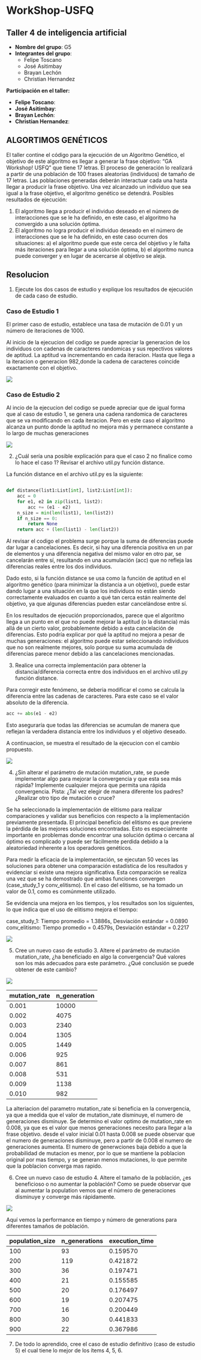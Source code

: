 # WorkShop-USFQ
## Taller 4 de inteligencia artificial

- **Nombre del grupo**: G5
- **Integrantes del grupo**:
  * Felipe Toscano
  * José Asitimbay
  * Brayan Lechón
  * Christian Hernandez

**Participación en el taller:**
  * **Felipe Toscano**: 
  * **José Asitimbay**: 
  * **Brayan Lechón**: 
  * **Christian Hernandez**: 


## ALGORTIMOS GENÉTICOS
El taller contine el código para la ejecución 
de un Algoritmo Genético, el objetivo de este algoritmo es llegar a generar la frase objetivo: “GA Workshop! USFQ” que tiene 17 letras. El
proceso de generación lo realizará a partir de 
una población de 100 frases aleatorias (individuos) de tamaño de 17 letras. Las poblaciones generadas deberán interactuar cada una
hasta llegar a producir la frase objetivo. Una 
vez alcanzado un individuo que sea igual a la frase objetivo, el algoritmo genético se detendrá.
Posibles resultados de ejecución:
1. El algoritmo llega a producir el individuo deseado en el número de interacciones que se le
ha definido, en este caso, el algoritmo ha convergido a una solución óptima.
2. El algoritmo no logra producir el individuo deseado en el número de interacciones que se
le ha definido, en este caso ocurren dos 
   situaciones: 
a) el algoritmo puede que este cerca del objetivo y le falta más iteraciones para llegar a una solución óptima, 
b) el algoritmo nunca puede converger y en lugar de acercarse al objetivo se aleja.



## Resolucion
1. Ejecute los dos casos de estudio y explique los resultados de ejecución de cada caso de
estudio.


### Caso de Estudio 1

El primer caso de estudio, establece una tasa 
de mutación de 0.01 y un número de iteraciones 
de 1000.


Al inicio de la ejecucion del codigo se puede 
apreciar la generacion de los individuos con 
cadenas de caracteres randomicas y sus 
repectivos valores de aptitud. La aptitud va 
incrementando en cada iteracion. Hasta que 
llega a la iteracion o generacion 982,donde la 
cadena de caracteres coincide exactamente con 
el objetivo.

![](Taller4/AlgoritmosGeneticos/Images/caso_estudio1_ejecucion.png)

### Caso de Estudio 2
Al incio de la ejecucion del codigo se puede 
apreciar que de igual forma que al caso de 
estudio 1, se genera una cadena randomica de 
caracteres que se va modificando en cada 
iteracion. Pero en este caso el algoritmo alcanza un punto donde la aptitud no mejora más y permanece constante a lo largo de muchas generaciones

![](Taller4/AlgoritmosGeneticos/Images/caso_estudio2_ejecucion.png)


2. ¿Cuál sería una posible explicación para que el caso 2 no finalice como lo hace el caso 1?
Revisar el archivo util.py función distance.

La función distance en el archivo util.py es la siguiente:


```python

def distance(list1:List[int], list2:List[int]):
    acc = 0
    for e1, e2 in zip(list1, list2):
        acc += (e1 - e2)
    n_size = min(len(list1), len(list2))
    if n_size == 0:
        return None
    return acc + (len(list1) - len(list2))

```
Al revisar el codigo el problema surge porque 
la suma de diferencias puede dar lugar a cancelaciones. Es decir, si hay una diferencia positiva en un par de elementos y una diferencia negativa del mismo valor en otro par, se cancelarán entre sí, resultando en una acumulación (acc) que no refleja las diferencias reales entre los dos individuos.


Dado esto, si la función distance se usa como la función de aptitud en el algoritmo genético (para minimizar la distancia a un objetivo), puede estar dando lugar a una situación en la que los individuos no están siendo correctamente evaluados en cuanto a qué tan cerca están realmente del objetivo, ya que algunas diferencias pueden estar cancelándose entre sí.

En los resultados de ejecución proporcionados, parece que el algoritmo llega a un punto en el que no puede mejorar la aptitud (o la distancia) más allá de un cierto valor, probablemente debido a esta cancelación de diferencias. Esto podría explicar por qué la aptitud no mejora a pesar de muchas generaciones: el algoritmo puede estar seleccionando individuos que no son realmente mejores, solo porque su suma acumulada de diferencias parece menor debido a las cancelaciones mencionadas.

3. Realice una correcta implementación para 
   obtener la distancia/diferencia correcta entre dos individuos en el archivo util.py función distance.

Para corregir este fenómeno, se deberia 
modificar el como se calcula la diferencia 
entre las cadenas de caracteres. Para este 
caso se el valor absoluto de la diferencia.
    
```python
acc += abs(e1 - e2)
```
Esto aseguraría que todas las diferencias se acumulan de manera que reflejan la verdadera distancia entre los individuos y el objetivo deseado.


A continuacion, se muestra el resultado de la 
ejecucion con el cambio propuesto.

![](Taller4/AlgoritmosGeneticos/Images/caso_estudio2_ejecucion_corregida.png)


4. ¿Sin alterar el parámetro de mutación mutation_rate, se puede implementar algo para
mejorar la convergencia y que esta sea más rápida? Implemente cualquier mejora que
permita una rápida convergencia. Pista: ¿Tal vez elegir de manera diferente los padres?
¿Realizar otro tipo de mutación o cruce?

Se ha seleccionado la implementación de elitismo para realizar comparaciones y validar sus beneficios con respecto a la implementación previamente presentada. El principal beneficio del elitismo es que previene la pérdida de las mejores soluciones encontradas. Esto es especialmente importante en problemas donde encontrar una solución óptima o cercana al óptimo es complicado y puede ser fácilmente perdida debido a la aleatoriedad inherente a los operadores genéticos.

Para medir la eficacia de la implementación, se ejecutan 50 veces las soluciones para obtener una comparación estadística de los resultados y evidenciar si existe una mejora significativa. Esta comparación se realiza una vez que se ha demostrado que ambas funciones convergen (case_study_1 y conv_elitismo). En el caso del elitismo, se ha tomado un valor de 0.1, como es comúnmente utilizado.

Se evidencia una mejora en los tiempos, y los resultados son los siguientes, lo que indica que el uso de elitismo mejora el tiempo:

case_study_1: Tiempo promedio = 1.3886s, Desviación estándar = 0.0890
conv_elitismo: Tiempo promedio = 0.4579s, Desviación estándar = 0.2217

![](/Taller4/AlgoritmosGeneticos/Images/Punto_4.png)

5. Cree un nuevo caso de estudio 3. Altere el parámetro de mutación mutation_rate, ¿ha beneficiado en algo la convergencia? Qué valores son los más adecuados para este
parámetro. ¿Qué conclusión se puede obtener de este cambio?

![](Taller4/AlgoritmosGeneticos/Images/img_5.png)

| mutation_rate | n_generation |
|---------------|--------------|
| 0.001         | 10000        |
| 0.002         | 4075         |
| 0.003         | 2340         |
| 0.004         | 1305         |
| 0.005         | 1449         |
| 0.006         | 925          |
| 0.007         | 861          |
| 0.008         | 531          |
| 0.009         | 1138         |
| 0.010         | 982          |

La alteriacion del parametro mutation_rate si beneficia en la convergencia, ya que a medida que el valor de mutation_rate disminuye, el numero de generaciones disminuye.
Se determino el valor optimo de mutation_rate en 0.008, ya que es el valor que menos generaciones necesito para llegar a la frase objetivo.
desde el valor inicial 0.01 hasta 0.008 se puede observar que el numero de generaciones disminuye, pero a partir de 0.008 el numero de generaciones aumenta.
El numero de generwciones baja debido a que la probabilidad de mutacion es menor, por lo que se mantiene la poblacion original por mas tiempo, y se generan menos mutaciones, lo que permite que la poblacion converga mas rapido.


6. Cree un nuevo caso de estudio 4. Altere el tamaño de la población, ¿es beneficioso o no
aumentar la población?
Como se puede observar que al aumentar la population vemos que el número de generaciones disminuye y converge más rápidamente.

![](Taller4/AlgoritmosGeneticos/images/population_vs_ngenerations.png)

Aquí vemos la performance en tiempo y número de generations para diferentes tamaños de población.


| population_size | n_generations | execution_time |
|-----------------|---------------|----------------|
|             100 |            93 |       0.159570 |
|             200 |           119 |       0.421872 |
|             300 |            36 |       0.197471 |
|             400 |            21 |       0.155585 |
|             500 |            20 |       0.176497 |
|             600 |            19 |       0.207475 |
|             700 |            16 |       0.200449 |
|             800 |            30 |       0.441833 |
|             900 |            22 |       0.367986 |


7. De todo lo aprendido, cree el caso de estudio definitivo (caso de estudio 5) el cual tiene lo
mejor de los ítems 4, 5, 6.


